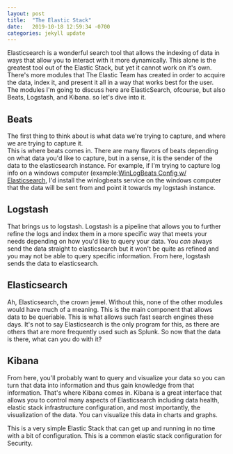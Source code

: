 ```yaml
---
layout: post
title:  "The Elastic Stack"
date:   2019-10-18 12:59:34 -0700
categories: jekyll update
---
```

 
Elasticsearch is a wonderful search tool that allows the indexing of data in ways that allow you to interact
with it more dynamically.  This alone is the greatest tool out of the Elastic Stack, but yet it cannot work on it's
own.  There's more modules that The Elastic Team has created in order to acquire the data, index it, and present it
all in a way that works best for the user.  The modules I'm going to discuss here are ElasticSearch, ofcourse, but also
Beats, Logstash, and Kibana.  so let's dive into it.

## Beats
The first thing to think about is what data we're trying to capture, and where we are trying to capture it.  
This is where beats comes in.  There are many flavors of beats depending on what data you'd like to capture, 
but in a sense, it is the sender of the data to the elasticsearch instance.  For example, if I'm trying to capture
log info on a windows computer (example:[WinLogBeats Config w/ Elasticsearch](https://garrettc777.github.io/jekyll/update/2019/10/04/Blog-5.html),
I'd install the winlogbeats service on the windows computer that the data will be sent from and point it towards
my logstash instance.

## Logstash
That brings us to logstash.  Logstash is a pipeline that allows you to further refine the logs and index them
in a more specific way that meets your needs depending on how you'd like to query your data.  You *can* always
send the data straight to elasticsearch but it won't be quite as refined and you may not be able to query specific
information.  From here, logstash sends the data to elasticsearch.

## Elasticsearch
Ah, Elasticsearch, the crown jewel.  Without this, none of the other modules would have much of a meaning.  This
is the main component that allows data to be queriable.  This is what allows such fast search engines these days.
It's not to say Elasticsearch is the only program for this, as there are others that are more frequently used 
such as Splunk.  So now that the data is there, what can you do with it?

## Kibana
From here, you'll probably want to query and visualize your data so you can turn that data into information and thus
gain knowledge from that information.  That's where Kibana comes in.  Kibana is a great interface that allows you to
control many aspects of Elasticsearch including data health, elastic stack infrastructure configuration, and most 
importantly, the visualization of the data.  You can visualize this data in charts and graphs.

This is a very simple Elastic Stack that can get up and running in no time with a bit of configuration.  This is a
common elastic stack configuration for Security.